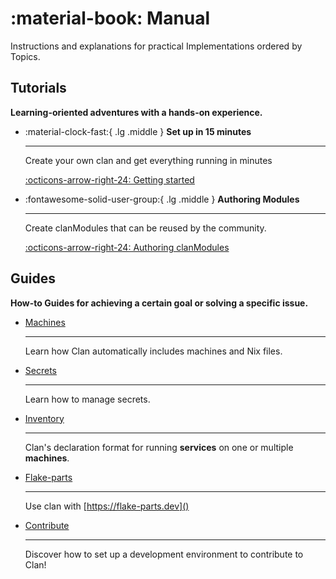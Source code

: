 # :material-book: Manual

Instructions and explanations for practical Implementations ordered by Topics.

## Tutorials

**Learning-oriented adventures with a hands-on experience.**

<div class="grid cards" markdown>

-   :material-clock-fast:{ .lg .middle } __Set up in 15 minutes__

    ---

    Create your own clan and get everything
    running in minutes

    [:octicons-arrow-right-24: Getting started](../getting-started/index.md)

-   :fontawesome-solid-user-group:{ .lg .middle } __Authoring Modules__

    ---

    Create clanModules that can be reused by the community.

    [:octicons-arrow-right-24: Authoring clanModules](../clanmodules/index.md)

</div>

## Guides

**How-to Guides for achieving a certain goal or solving a specific issue.**

<div class="grid cards" markdown>

-   [Machines](./include-machines.md)

    ---

    Learn how Clan automatically includes machines and Nix files.

-   [Secrets](./secrets.md)

    ---

    Learn how to manage secrets.

-   [Inventory](./inventory.md)

    ---

    Clan's declaration format for running **services** on one or multiple **machines**.

-   [Flake-parts](./flake-parts.md)

    ---

    Use clan with [https://flake-parts.dev]()

-   [Contribute](./contribute.md)

    ---

    Discover how to set up a development environment to contribute to Clan!

</div>